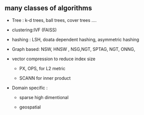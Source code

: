 ## many classes of algorithms

- Tree : k-d trees, ball trees, cover trees ....

- clustering:IVF (FAISS)

- hashing : LSH, doata dependent hashing, asymmetric hashing 

- Graph based: NSW, HNSW , NSG,NGT, SPTAG, NGT, ONNG,

- vector compression to reduce index size 
  
  - PX, OPS, for L2 metric 
  
  - SCANN for inner product 

- Domain specific :
  
  - sparse high dimentional 
  
  - geospatial 
